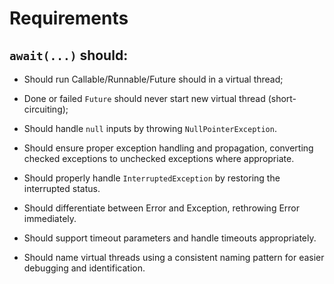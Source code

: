 # Requirements

## `await(...)` should:

- Should run Callable/Runnable/Future should in a virtual thread;

- Done or failed `Future` should never start new virtual thread (short-circuiting);

- Should handle `null` inputs by throwing `NullPointerException`.

- Should ensure proper exception handling and propagation, converting checked exceptions to unchecked exceptions where appropriate.

- Should properly handle `InterruptedException` by restoring the interrupted status.

- Should differentiate between Error and Exception, rethrowing Error immediately.

- Should support timeout parameters and handle timeouts appropriately.

- Should name virtual threads using a consistent naming pattern for easier debugging and identification.

